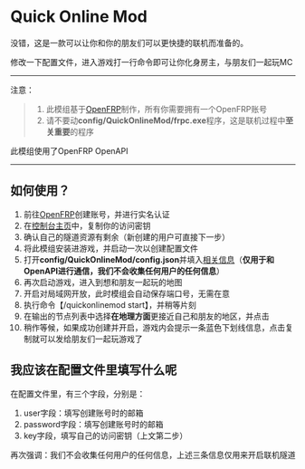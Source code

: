 # Quick Online Mod
没错，这是一款可以让你和你的朋友们可以更快捷的联机而准备的。

修改一下配置文件，进入游戏打一行命令即可让你化身房主，与朋友们一起玩MC

****
注意：
> 1. 此模组基于[OpenFRP](https://www.openfrp.net/)制作，所有你需要拥有一个OpenFRP账号
> 2. 请不要动**config/QuickOnlineMod/frpc.exe**程序，这是联机过程中**至关重要**的程序

此模组使用了OpenFRP OpenAPI

****
## 如何使用？

1. 前往[OpenFRP](https://www.openfrp.net/)创建账号，并进行实名认证
2. 在[控制台主页](https://console.openfrp.net/dashboard)中，复制你的访问密钥 
3. 确认自己的隧道资源有剩余（新创建的用户可直接下一步）
4. 将此模组安装进游戏，并启动一次以创建配置文件
5. 打开**config/QuickOnlineMod/config.json**并填入[相关信息](#我应该在配置文件里填写什么呢)（**仅用于和OpenAPI进行通信，我们不会收集任何用户的任何信息**）
6. 再次启动游戏，进入到想和朋友一起玩的地图
7. 开启对局域网开放，此时模组会自动保存端口号，无需在意
8. 执行命令【/quickonlinemod start】，并稍等片刻
9. 在输出的节点列表中选择**在地理方面**更接近自己和朋友的地区，并点击
10. 稍作等候，如果成功创建并开启，游戏内会提示一条蓝色下划线信息，点击复制就可以发给朋友们一起玩游戏了

## 我应该在配置文件里填写什么呢
在配置文件里，有三个字段，分别是：
1. user字段：填写创建账号时的邮箱
2. password字段：填写创建账号时的邮箱
3. key字段，填写自己的访问密钥（上文第二步）


再次强调：我们不会收集任何用户的任何信息，上述三条信息仅用来开启联机隧道

